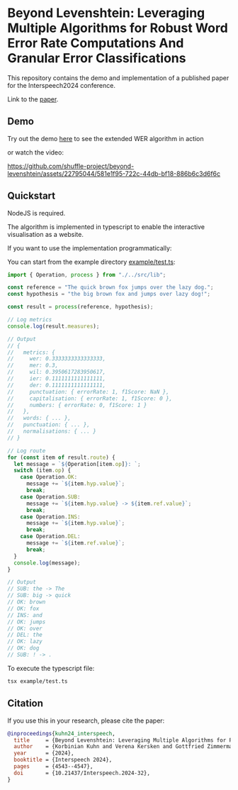 # Beyond Levenshtein: Leveraging Multiple Algorithms for Robust Word Error Rate Computations And Granular Error Classifications

This repository contains the demo and implementation of a published paper for the Interspeech2024 conference.

Link to the [paper](https://doi.org/10.21437/Interspeech.2024-32).

## Demo

Try out the demo [here](https://shuffle-project.github.io/beyond-levenshtein/) to see the extended WER algorithm in action

or watch the video:

https://github.com/shuffle-project/beyond-levenshtein/assets/22795044/581e1f95-722c-44db-bf18-886b6c3d6f6c

## Quickstart

NodeJS is required.

The algorithm is implemented in typescript to enable the interactive visualisation as a website.

If you want to use the implementation programmatically:

You can start from the example directory [example/test.ts](example/test.ts):

```typescript
import { Operation, process } from "./../src/lib";

const reference = "The quick brown fox jumps over the lazy dog.";
const hypothesis = "the big brown fox and jumps over lazy dog!";

const result = process(reference, hypothesis);

// Log metrics
console.log(result.measures);

// Output
// {
//   metrics: {
//     wer: 0.3333333333333333,
//     mer: 0.3,
//     wil: 0.3950617283950617,
//     ier: 0.1111111111111111,
//     der: 0.1111111111111111,
//     punctuation: { errorRate: 1, f1Score: NaN },
//     capitalisation: { errorRate: 1, f1Score: 0 },
//     numbers: { errorRate: 0, f1Score: 1 }
//   },
//   words: { ... },
//   punctuation: { ... },
//   normalisations: { ... }
// }

// Log route
for (const item of result.route) {
  let message = `${Operation[item.op]}: `;
  switch (item.op) {
    case Operation.OK:
      message += `${item.hyp.value}`;
      break;
    case Operation.SUB:
      message += `${item.hyp.value} -> ${item.ref.value}`;
      break;
    case Operation.INS:
      message += `${item.hyp.value}`;
      break;
    case Operation.DEL:
      message += `${item.ref.value}`;
      break;
  }
  console.log(message);
}

// Output
// SUB: the -> The
// SUB: big -> quick
// OK: brown
// OK: fox
// INS: and
// OK: jumps
// OK: over
// DEL: the
// OK: lazy
// OK: dog
// SUB: ! -> .
```

To execute the typescript file:

```bash
tsx example/test.ts
```

## Citation

If you use this in your research, please cite the paper:

```bibtex
@inproceedings{kuhn24_interspeech,
  title     = {Beyond Levenshtein: Leveraging Multiple Algorithms for Robust Word Error Rate Computations And Granular Error Classifications},
  author    = {Korbinian Kuhn and Verena Kersken and Gottfried Zimmermann},
  year      = {2024},
  booktitle = {Interspeech 2024},
  pages     = {4543--4547},
  doi       = {10.21437/Interspeech.2024-32},
}
```
